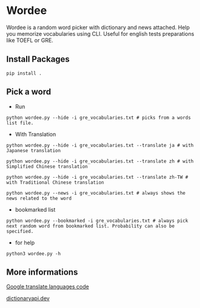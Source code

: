 # Wordee

Wordee is a random word picker with dictionary and news attached. Help you memorize vocabularies using CLI.
Useful for english tests preparations like TOEFL or GRE.

## Install Packages

```shell
pip install .
```

## Pick a word
* Run

```shell
python wordee.py --hide -i gre_vocabularies.txt # picks from a words list file.
```

* With Translation

```shell
python wordee.py --hide -i gre_vocabularies.txt --translate ja # with Japanese translation
```

```shell
python wordee.py --hide -i gre_vocabularies.txt --translate zh # with Simplified Chinese translation
```

```shell
python wordee.py --hide -i gre_vocabularies.txt --translate zh-TW # with Traditional Chinese translation
```


```shell
python wordee.py --news -i gre_vocabularies.txt # always shows the news related to the word
```


<!-- ``python3 wordee.py --bookmarked 0.5 -i gre_vocabularies.txt`` specifies probability to pick next random word from bookmarked list. -->
* bookmarked list

```shell
python wordee.py --bookmarked -i gre_vocabularies.txt # always pick next random word from bookmarked list. Probability can also be specified.
```

* for help

```shell
python3 wordee.py -h 
```


## More informations

[Google translate languages code](https://cloud.google.com/translate/docs/languages)

[dictionaryapi.dev](https://dictionaryapi.dev/)
